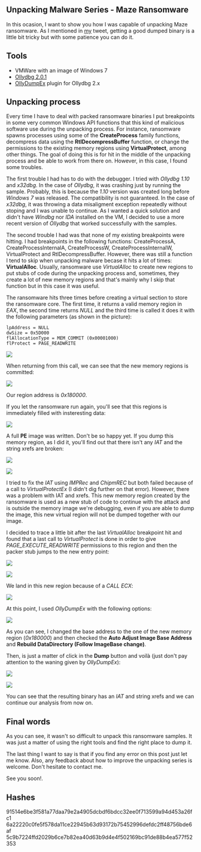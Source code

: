 ## Unpacking Malware Series - Maze Ransomware

In this ocasion, I want to show you how I was capable of unpacking Maze ransomware. As I mentioned in [my](https://twitter.com/poxyran/status/1186311014926733313) tweet, getting a good dumped binary is a little bit tricky but with some patience you can do it.

## Tools

 - VMWare with an image of Windows 7
 - [Ollydbg 2.0.1](http://www.ollydbg.de/odbg201.zip)
 - [OllyDumpEx](http://low-priority.appspot.com/ollydumpex/) plugin for Ollydbg 2.x
 
## Unpacking process

Every time I have to deal with packed ransomware binaries I put breakpoints in some very common Windows API functions that this kind of malicious software use during the unpacking process. For instance, ransomware spawns processes using some of the **CreateProcess** family functions, decompress data using the **RtlDecompressBuffer** function, or change the permissions to the existing memory regions using **VirtualProtect**, among other things. The goal of doing this is for hit in the middle of the unpacking process and be able to work from there on. However, in this case, I found some troubles. 

The first trouble I had has to do with the debugger. I tried with *Ollydbg 1.10* and *x32dbg*. In the case of *Ollydbg*, it was crashing just by running the sample. Probably, this is because the *1.10* version was created long before *Windows 7* was released. The compatibility is not guaranteed. In the case of *x32dbg*, it was throwing a data misaligment exception repeatedly without stoping and I was unable to continue. As I wanted a quick solution and didn't have *Windbg* nor *IDA* installed on the VM, I decided to use a more recent version of *Ollydbg* that worked successfully with the samples. 

The second trouble I had was that none of my existing breakpoints were hitting. I had breakpoints in the following functions: CreateProcessA, CreateProcessInternalA, CreateProcessW, CreateProcessInternalW, VirtualProtect and RtlDecompressBuffer. However, there was still a function I tend to skip when unpacking malware becase it hits a lot of times: **VirtualAlloc**. Usually, ransomware use *VirtualAlloc* to create new regions to put stubs of code during the unpacking process and, sometimes, they create a lot of new memory regions and that's mainly why I skip that function but in this case it was useful. 

The ransomware hits three times before creating a virtual section to store the ransomware core. The first time, it returns a valid memory region in *EAX*, the second time returns *NULL* and the third time is called it does it with the following parameters (as shown in the picture):

```
lpAddress = NULL
dwSize = 0x5D000
flAllocationType = MEM_COMMIT (0x00001000)
flProtect = PAGE_READWRITE
```
![](../images/22-10-2019-unpacking-malware-series-maze-ransomware/virtualalloc_third_call.png)

When returning from this call, we can see that the new memory regions is committed:

![](../images/22-10-2019-unpacking-malware-series-maze-ransomware/virtuallalloc_return.png)

Our region address is *0x180000*. 

If you let the ransomware run again, you'll see that this regions is immediately filled with insteresting data:

![](../images/22-10-2019-unpacking-malware-series-maze-ransomware/virtualalloc_mz.png)

A full **PE** image was written. Don't be so happy yet. If you dump this memory region, as I did it, you'll find out that there isn't any *IAT* and the string xrefs are broken:

![](../images/22-10-2019-unpacking-malware-series-maze-ransomware/no_iat.png)

![](../images/22-10-2019-unpacking-malware-series-maze-ransomware/no_str_xrefs.png)

I tried to fix the *IAT* using *IMPRec* and *ChipmREC* but both failed because of a call to *VirtualProtectEx* (I didn't dig further on that error). However, there was a problem with IAT and xrefs. This new memory region created by the ransomware is used as a new stub of code to continue with the attack and is outside the memory image we're debugging, even if you are able to dump the image, this new virtual region will not be dumped together with our image.

I decided to trace a little bit after the last *VirtualAlloc* breakpoint hit and found that a last call to *VirtualProtect* is done in order to give *PAGE_EXECUTE_READWRITE* permissions to this region and then the packer stub jumps to the new entry point:

![](../images/22-10-2019-unpacking-malware-series-maze-ransomware/last_virtualprotect.png)

![](../images/22-10-2019-unpacking-malware-series-maze-ransomware/new_ep.png)

We land in this new region because of a *CALL ECX*:

![](../images/22-10-2019-unpacking-malware-series-maze-ransomware/call_ecx.png)

At this point, I used *OllyDumpEx* with the following options:

![](../images/22-10-2019-unpacking-malware-series-maze-ransomware/ollydumpex.png)

As you can see, I changed the base address to the one of the new memory region (*0x180000*) and then checked the **Auto Adjust Image Base Address** and **Rebuild DataDirectory (Follow ImageBase change)**.

Then, is just a matter of click in the **Dump** button and voilà (just don't pay attention to the waning given by *OllyDumpEx*):

![](../images/22-10-2019-unpacking-malware-series-maze-ransomware/dump_with_good_iat.png)

![](../images/22-10-2019-unpacking-malware-series-maze-ransomware/dump_with_xrefs.png)

You can see that the resulting binary has an *IAT* and string xrefs and we can continue our analysis from now on.

## Final words

As you can see, it wasn't so difficult to unpack this ransomware samples. It was just a matter of using the right tools and find the right place to dump it.

The last thing I want to say is that if you find any error on this post just let me know. Also, any feedback about how to improve the unpacking series is welcome. Don't hesitate to contact me.

See you soon!.


## Hashes

91514e6be3f581a77daa79e2a4905dcbdf6bdcc32ee0f713599a94d453a26fc1
6a22220c0fe5f578da11ce22945b63d93172b75452996defdc2ff48756bde6af
5c9b7224ffd2029b6ce7b82ea40d63b9d4e4f502169bc91de88b4ea577f52353